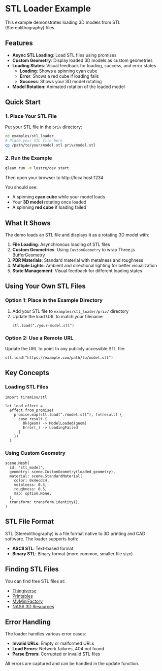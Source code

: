 # STL Loader Example

This example demonstrates loading 3D models from STL (Stereolithography) files.

## Features

- **Async STL Loading**: Load STL files using promises
- **Custom Geometry**: Display loaded 3D models as custom geometries
- **Loading States**: Visual feedback for loading, success, and error states
  - **Loading**: Shows a spinning cyan cube
  - **Error**: Shows a red cube if loading fails
  - **Success**: Shows your 3D model rotating
- **Model Rotation**: Animated rotation of the loaded model

## Quick Start

### 1. Place Your STL File

Put your STL file in the `priv` directory:

```bash
cd examples/stl_loader
# Place your STL file here
cp /path/to/your/model.stl priv/model.stl
```

### 2. Run the Example

```bash
gleam run -m lustre/dev start
```

Then open your browser to http://localhost:1234

You should see:
- A spinning **cyan cube** while your model loads
- Your **3D model** rotating once loaded
- A spinning **red cube** if loading failed

## What It Shows

The demo loads an STL file and displays it as a rotating 3D model with:

1. **File Loading**: Asynchronous loading of STL files
2. **Custom Geometries**: Using `CustomGeometry` to wrap Three.js BufferGeometry
3. **PBR Materials**: Standard material with metalness and roughness
4. **Multiple Lights**: Ambient and directional lighting for better visualization
5. **State Management**: Visual feedback for different loading states

## Using Your Own STL Files

### Option 1: Place in the Example Directory

1. Add your STL file to `examples/stl_loader/priv/` directory
2. Update the load URL to match your filename:
   ```gleam
   stl.load("./your-model.stl")
   ```

### Option 2: Use a Remote URL

Update the URL to point to any publicly accessible STL file:
```gleam
stl.load("https://example.com/path/to/model.stl")
```

## Key Concepts

### Loading STL Files

```gleam
import tiramisu/stl

let load_effect =
  effect.from_promise(
    promise.map(stl.load("./model.stl"), fn(result) {
      case result {
        Ok(geom) -> ModelLoaded(geom)
        Error(_) -> LoadingFailed
      }
    })
  )
```

### Using Custom Geometry

```gleam
scene.Mesh(
  id: "stl_model",
  geometry: scene.CustomGeometry(loaded_geometry),
  material: scene.StandardMaterial(
    color: 0x4ecdc4,
    metalness: 0.5,
    roughness: 0.5,
    map: option.None,
  ),
  transform: transform.identity(),
)
```

## STL File Format

STL (Stereolithography) is a file format native to 3D printing and CAD software. The loader supports both:
- **ASCII STL**: Text-based format
- **Binary STL**: Binary format (more common, smaller file size)

## Finding STL Files

You can find free STL files at:
- [Thingiverse](https://www.thingiverse.com/)
- [Printables](https://www.printables.com/)
- [MyMiniFactory](https://www.myminifactory.com/)
- [NASA 3D Resources](https://nasa3d.arc.nasa.gov/models)

## Error Handling

The loader handles various error cases:
- **Invalid URLs**: Empty or malformed URLs
- **Load Errors**: Network failures, 404 not found
- **Parse Errors**: Corrupted or invalid STL files

All errors are captured and can be handled in the update function.
